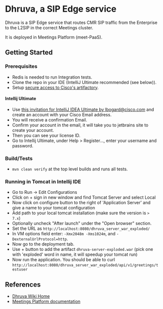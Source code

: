 # Dhruva, a SIP Edge service

Dhruva is a SIP Edge service that routes CMR SIP traffic from the Enterprise to the L2SIP in the correct Meetings cluster.

It is deployed in Meetings Platform (meet-PaaS).

## Getting Started

### Prerequisites
- Redis is needed to run Integration tests.
- Clone the repo in your IDE (IntelliJ Ultimate recommended (see below)).
- Setup [secure access to Cisco's artifactory](https://sqbu-github.cisco.com/pages/WebexSquared/docs/DeveloperTools/maven.html).

#### Intellij Ultimate

- Use [this invitation for IntelliJ IDEA Ultimate by lbogard@cisco.com](https://account.jetbrains.com/a/4007hmtf) and create an account with your Cisco Email address.
- You will receive a confirmation Email.
- Confirm your account in the email, it will take you to jetbrains site to create your account.
- Then you can see your license ID.
- Go to Intellij Ultimate, under Help > Register..., enter your username and password.
 
### Build/Tests
- `mvn clean verify` at the top level builds and runs all tests.
### Running in Tomcat in Intellij IDE
- Go to Run -> Edit Configurations
- Click on + sign in new window and find Tomcat Server and select Local
- Now click on configure button to the right of 'Application Server' and give a name to your tomcat configuration
- Add path to your local tomcat installation (make sure the version is `> 7.x`)
- Optionally uncheck "After launch" under the "Open browser" section.
- Set the URL as `http://localhost:8080/dhruva_server_war_exploded/`
- In VM options field enter: `-Xmx2048m -Xms1024m`, and `-DexternalUrlProtocol=http`.
- Now go to the deployment tab.
- Use + button to add the artifact `dhruva-server-exploded.war` (pick one with 'exploded' word in name, it will speedup your tomcat run)
- Now run the application. You should be able to curl `http://localhost:8080/dhruva_server_war_exploded/api/v1/greetings/testuser`
## References

- [Dhruva Wiki Home](https://wiki.cisco.com/display/WX2/Dhruva+-+Next+Gen+SIP+Edge)
- [Meetings Platform documentation](https://sqbu-github.cisco.com/pages/WebexPlatform/docs/)
